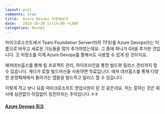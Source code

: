 ```yaml
---
layout: post
comments: true
title:  Azure Devops 사용해보기
date:   2019-10-20 11:14:00 +1300
categories: devops
---
```

마이크로소프트에서 Team Foundation Server(이하 TFS)를 Azure Devops라는 이름으로 바꾸고 새로운 기능들을 많이 추가하였는데요. 그 중에 하나가 Git을 추가한 것입니다. 깃 저장소를 이제 Azure Devops를 통해서도 사용할 수 있게 된 것이지요.

애저데브옵스를 통해 팀 프로젝트 관리, 파이프라인을 통한 빌드와 릴리스 관리까지 할 수 있습니다. 게다가 로컬 빌드머신을 사용하면 무료입니다. 애저 데브옵스를 통해 다양한 운영체제에서 돌아가는 앱들을 빌드하고 릴리스 할 수 있습니다. 

이렇게 적고 보니 요즘 마이크로소프트 영업사원이 된 것 같은데요. 저는 잘하는 것은 회사에 상관없이 아낌없이 칭친하자는 주의입니다.ㅎㅎ

<h4>
<a href="https://azure.microsoft.com/en-us/services/devops/?nav=min"> Azure Devops 링크</a>
</h4>
